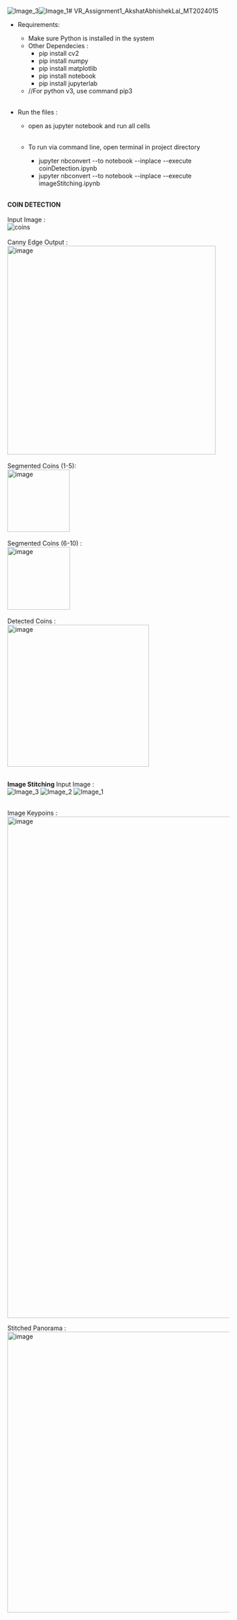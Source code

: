 ![Image_3](https://github.com/user-attachments/assets/221ac66b-a9dd-4dce-8f6b-196f13f58db4)![Image_1](https://github.com/user-attachments/assets/fd858d50-8f01-42b5-9fca-21c4df4bdbcb)# VR_Assignment1_AkshatAbhishekLal_MT2024015 <br>
- Requirements: <br>
  - Make sure Python is installed in the system <br>
  - Other Dependecies : <br>
    - pip install cv2 <br>
    - pip install numpy <br>
    - pip install matplotlib <br>
    - pip install notebook <br>
    - pip install jupyterlab <br>
  - //For python v3, use command pip3 <br> <br>

- Run the files : <br>
  - open as jupyter notebook and run all cells <br><br>
    
  - To run via command line, open terminal in project directory <br>
    - jupyter nbconvert --to notebook --inplace --execute coinDetection.ipynb<br>
    - jupyter nbconvert --to notebook --inplace --execute imageStitching.ipynb<br><br>

**COIN DETECTION** <br><br>
Input Image : <br>
![coins](https://github.com/user-attachments/assets/95b39def-9ac6-46b1-9b1c-e155d2ac4f92)<br><br>
Canny Edge Output : <br>
<img width="472" alt="image" src="https://github.com/user-attachments/assets/82bc72c8-2cc9-4b92-80c8-d479e0b8770e" /><br><br>
Segmented Coins (1-5): <br>
<img width="141" alt="image" src="https://github.com/user-attachments/assets/08596ad3-c3d6-4067-a292-362216034565" /><br><br>
Segmented Coins (6-10) : <br>
<img width="142" alt="image" src="https://github.com/user-attachments/assets/b9a44736-80b2-43db-b567-661208402029" /><br><br>
Detected Coins : <br>
<img width="321" alt="image" src="https://github.com/user-attachments/assets/969f09af-9e59-4fbf-8330-e7d5d179af49" /><br><br>

**Image Stitching**
Input Image : <br>
![Image_3](https://github.com/user-attachments/assets/398cd924-b903-44d2-af65-6a8fc84ad21b)
![Image_2](https://github.com/user-attachments/assets/20a00e10-0ce6-4fe9-8066-4d8f1cce95d3)
![Image_1](https://github.com/user-attachments/assets/1f0c1138-838b-4849-9cbb-ae6a360d82aa) <br><br>

Image Keypoins : <br>
<img width="1134" alt="image" src="https://github.com/user-attachments/assets/7b67bc0e-aab8-4491-ab42-eaa327b47ff8" /> <br>

Stitched Panorama : <br>
<img width="635" alt="image" src="https://github.com/user-attachments/assets/cf565d76-7690-4bbd-9f19-564369abd1f9" />




